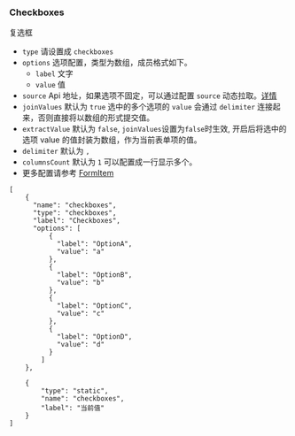 ### Checkboxes

复选框

-   `type` 请设置成 `checkboxes`
-   `options` 选项配置，类型为数组，成员格式如下。
    -   `label` 文字
    -   `value` 值
-   `source` Api 地址，如果选项不固定，可以通过配置 `source` 动态拉取。[详情](/docs/api#select)
-   `joinValues` 默认为 `true` 选中的多个选项的 `value` 会通过 `delimiter` 连接起来，否则直接将以数组的形式提交值。
-   `extractValue` 默认为 `false`, `joinValues`设置为`false`时生效, 开启后将选中的选项 value 的值封装为数组，作为当前表单项的值。
-   `delimiter` 默认为 `,`
-   `columnsCount` 默认为 `1` 可以配置成一行显示多个。
-   更多配置请参考 [FormItem](#FormItem)

```schema:height="330" scope="form"
[
    {
      "name": "checkboxes",
      "type": "checkboxes",
      "label": "Checkboxes",
      "options": [
          {
            "label": "OptionA",
            "value": "a"
          },
          {
            "label": "OptionB",
            "value": "b"
          },
          {
            "label": "OptionC",
            "value": "c"
          },
          {
            "label": "OptionD",
            "value": "d"
          }
        ]
    },

    {
        "type": "static",
        "name": "checkboxes",
        "label": "当前值"
    }
]
```
